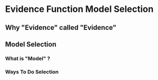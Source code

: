 # Evidence Function Model Selection

## Why "Evidence" called "Evidence"

## Model Selection

### What is "Model" ?

### Ways To Do Selection
